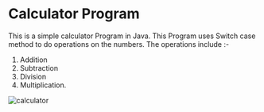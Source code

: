 # Calculator Program
This is a simple calculator Program in Java.
This Program uses Switch case method to do operations on the numbers.
The operations include :-
1. Addition
2. Subtraction
3. Division
4. Multiplication.


                            
![calculator](https://user-images.githubusercontent.com/107548404/186726965-25f0c17b-4a27-4f63-891c-214e31152cc0.png)
